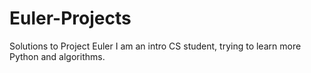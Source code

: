 Euler-Projects
==============

Solutions to Project Euler
I am an intro CS student, trying to learn more Python and algorithms.
